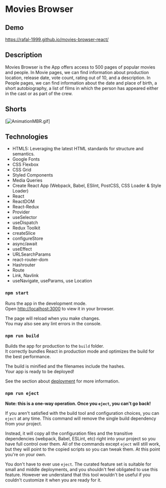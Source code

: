 # Movies Browser

## Demo

https://rafal-1999.github.io/movies-browser-react/

## Description

Movies Browser is the App offers access to 500 pages of popular movies and people. In Movie pages, we can find information about production location, release date, vote count, rating out of 10, and a description. In People pages, we can find information about the date and place of birth, a short autobiography, a list of films in which the person has appeared either in the cast or as part of the crew.

## Shorts

[![AnimationMBR.gif](https://i.imgur.com/7R1azCN.gif)]

## Technologies

- HTML5: Leveraging the latest HTML standards for structure and semantics.
- Google Fonts
- CSS Flexbox
- CSS Grid
- Styled Components
- Media Queries
- Create React App (Webpack, Babel, ESlint, PostCSS, CSS Loader & Style Loader)
- React
- ReactDOM
- React-Redux
- Provider
- useSelector
- useDispatch
- Redux Toolkit
- createSlice
- configureStore
- async/await
- useEffect
- URLSearchParams
- react-router-dom
- Hashrouter
- Route
- Link, Navlink
- useNavigate, useParams, use Location

### `npm start`

Runs the app in the development mode.\
Open [http://localhost:3000](http://localhost:3000) to view it in your browser.

The page will reload when you make changes.\
You may also see any lint errors in the console.

### `npm run build`

Builds the app for production to the `build` folder.\
It correctly bundles React in production mode and optimizes the build for the best performance.

The build is minified and the filenames include the hashes.\
Your app is ready to be deployed!

See the section about [deployment](https://facebook.github.io/create-react-app/docs/deployment) for more information.

### `npm run eject`

**Note: this is a one-way operation. Once you `eject`, you can't go back!**

If you aren't satisfied with the build tool and configuration choices, you can `eject` at any time. This command will remove the single build dependency from your project.

Instead, it will copy all the configuration files and the transitive dependencies (webpack, Babel, ESLint, etc) right into your project so you have full control over them. All of the commands except `eject` will still work, but they will point to the copied scripts so you can tweak them. At this point you're on your own.

You don't have to ever use `eject`. The curated feature set is suitable for small and middle deployments, and you shouldn't feel obligated to use this feature. However we understand that this tool wouldn't be useful if you couldn't customize it when you are ready for it.
